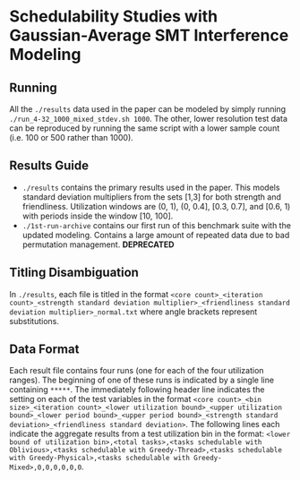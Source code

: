 # Schedulability Studies with Gaussian-Average SMT Interference Modeling

## Running

All the `./results` data used in the paper can be modeled by simply running
`./run_4-32_1000_mixed_stdev.sh 1000`. The other, lower resolution test data
can be reproduced by running the same script with a lower sample count (i.e.
100 or 500 rather than 1000).

## Results Guide

- `./results` contains the primary results used in the paper. This models
  standard deviation multipliers from the sets [1,3] for both strength and
  friendliness. Utilization windows are (0, 1), (0, 0.4], [0.3, 0.7], and
  [0.6, 1) with periods inside the window [10, 100].
- `./1st-run-archive` contains our first run of this benchmark suite with the
  updated modeling. Contains a large amount of repeated data due to bad
  permutation management. **DEPRECATED**

## Titling Disambiguation

In `./results`, each file is titled in the format
`<core count>_<iteration count>_<strength standard deviation multiplier>_<friendliness standard deviation multiplier>_normal.txt`
where angle brackets represent substitutions.

## Data Format

Each result file contains four runs (one for each of the four utilization
ranges). The beginning of one of these runs is indicated by a single line
containing `*****`. The immediately following header line indicates the setting
on each of the test variables in the format
`<core count>_<bin size>_<iteration count>_<lower utilization bound>_<upper utilization bound>_<lower period bound>_<upper period bound>_<strength standard deviation>_<friendliness standard deviation>`.
The following lines each indicate the aggregate results from a test utilization
bin in the format:
`<lower bound of utilization bin>,<total tasks>,<tasks schedulable with Oblivious>,<tasks schedulable with Greedy-Thread>,<tasks schedulable with Greedy-Physical>,<tasks schedulable with Greedy-Mixed>,0,0,0,0,0,0`.
